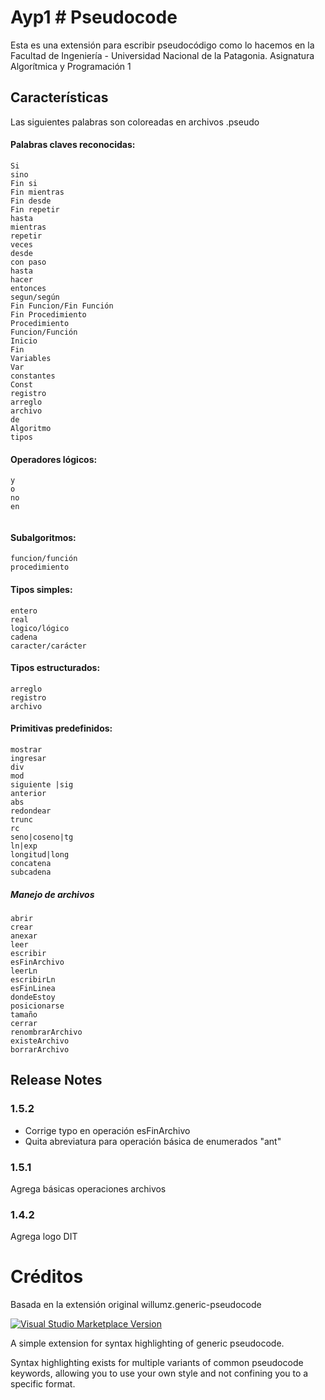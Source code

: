 # Ayp1 # Pseudocode

Esta es una extensión para escribir pseudocódigo como lo hacemos en la Facultad de Ingeniería - Universidad Nacional de la Patagonia.
Asignatura Algorítmica y Programación 1

## Características

Las siguientes palabras son coloreadas en archivos .pseudo

#### Palabras claves reconocidas:
```
Si 
sino
Fin si
Fin mientras
Fin desde
Fin repetir
hasta
mientras
repetir
veces
desde
con paso
hasta
hacer
entonces
segun/según
Fin Funcion/Fin Función
Fin Procedimiento
Procedimiento
Funcion/Función
Inicio
Fin
Variables
Var
constantes
Const
registro
arreglo
archivo
de
Algoritmo
tipos
```
#### Operadores lógicos:
```
y
o
no
en
				
```
#### Subalgoritmos:
```
funcion/función
procedimiento
```
#### Tipos simples:
``` 
entero
real
logico/lógico
cadena
caracter/carácter
```

#### Tipos estructurados:
```
arreglo
registro
archivo
```
#### Primitivas predefinidos:
```
mostrar
ingresar
div
mod
siguiente |sig
anterior
abs
redondear
trunc
rc
seno|coseno|tg
ln|exp
longitud|long
concatena
subcadena
```
##### Manejo de archivos

```
abrir
crear
anexar
leer
escribir
esFinArchivo
leerLn
escribirLn
esFinLinea
dondeEstoy
posicionarse
tamaño
cerrar
renombrarArchivo
existeArchivo
borrarArchivo
```

## Release Notes

### 1.5.2

- Corrige typo en operación esFinArchivo
- Quita abreviatura para operación básica de enumerados "ant"

### 1.5.1

Agrega básicas operaciones archivos

### 1.4.2

Agrega logo DIT

# Créditos

Basada en la extensión original willumz.generic-pseudocode

[![Visual Studio Marketplace Version](https://img.shields.io/visual-studio-marketplace/v/willumz.generic-pseudocode)](https://marketplace.visualstudio.com/items?itemName=willumz.generic-pseudocode)
<!-- [![Visual Studio Marketplace Downloads](https://img.shields.io/visual-studio-marketplace/d/willumz.generic-pseudocode)](https://marketplace.visualstudio.com/items?itemName=willumz.generic-pseudocode) -->

A simple extension for syntax highlighting of generic pseudocode.

Syntax highlighting exists for multiple variants of common pseudocode keywords, allowing you to use your own style and not confining you to a specific format.

